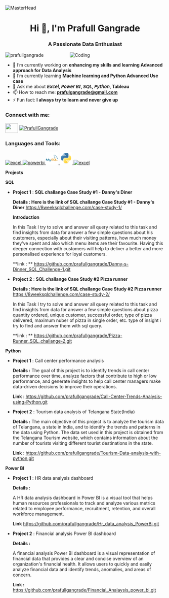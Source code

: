 ![MasterHead](https://user-images.githubusercontent.com/56063563/230831529-b472cc89-826a-4deb-ae63-ba2ca9008242.png)
 
<h1 align="center">Hi 👋, I'm Prafull Gangrade </h1>
<h3 align="center">A Passionate Data Enthusiast </h3>
<img align="right" alt="Coding" width="300" src="https://user-images.githubusercontent.com/56063563/230833107-c570d01f-17f3-4bcb-a66a-d43a53bb3b79.png">

<p align="left"> <img src="https://komarev.com/ghpvc/?username=prafullgangrade&label=Profile%20views&color=0e75b6&style=flat" alt="prafullgangrade" /> </p>

- 🔭 I’m currently working on **enhancing my skills and learning Advanced approach for Data Analysis**
- 🌱 I’m currently learning **Machine learning and Python Advanced Use case**
- 💬 Ask me about **𝘌𝘹𝘤𝘦𝘭, 𝘗𝘰𝘸𝘦𝘳 𝘉𝘐, 𝘚𝘘𝘓, 𝘗𝘺𝘵𝘩𝘰𝘯, Tableau**
- 📫 How to reach me: **prafulgangrade@gmail.com**
- ⚡ Fun fact: **I always try to learn and never give up**

<h3 align="left">Connect with me:</h3>
<p align="left">
<a href="https://www.linkedin.com/in/prafull-gangrade-a2077716a/" target="blank"><img align="center" src="https://raw.githubusercontent.com/rahuldkjain/github-profile-readme-generator/master/src/images/icons/Social/linked-in-alt.svg" height="30" width="40" /></a>
<a href="https://www.novypro.com/profile_projects/prafullgangrade" target="blank"><img align="center" src="https://d1muf25xaso8hp.cloudfront.net/https%3A%2F%2Fs3.amazonaws.com%2Fappforest_uf%2Ff1660814096909x502745365069615900%2FnovyPro%2520Logo%2520a%2520PowerBI%2520portfolio%2520builder.png?w=&h=&auto=compress&dpr=1&fit=max" alt="PrafullGangrade" height="30" width="40" /></a>
</p>

<h3 align="left">Languages and Tools:</h3>
<p align="left"><a href="https://www.microsoft.com/en-us/microsoft-365/excel" target="_blank" rel="noreferrer"> <img src="https://img.icons8.com/color/512/microsoft-excel-2019--v1.png" alt="excel" width="40" height="40"/> </a> <a href="https://powerbi.microsoft.com/en-au/" target="_blank" rel="noreferrer"> <img src="https://img.icons8.com/color/1x/power-bi.png" alt="powerbi" width="40" height="40"/> </a> <a href="https://www.mysql.com/" target="_blank" rel="noreferrer"> <img src="https://raw.githubusercontent.com/devicons/devicon/master/icons/mysql/mysql-original-wordmark.svg" alt="mysql" width="40" height="40"/> </a> <a href="https://www.python.org" target="_blank" rel="noreferrer"> <img src="https://raw.githubusercontent.com/devicons/devicon/master/icons/python/python-original.svg" alt="python" width="40" height="40"/> </a> <a href="https://www.tableau.com/" target="_blank" rel="noreferrer"> <img src="https://w7.pngwing.com/pngs/674/247/png-transparent-tableau-software-computer-software-data-visualization-nyse-data-business-intelligence-software-software-company-symmetry-cross-thumbnail.png" alt="excel" width="40" height="40"/> </a>
</p>

**Projects**

**SQL**

- **Project 1** :  **SQL challange Case Study #1 - Danny's Diner**
  
  **Details : Here is the link of SQL challange Case Study #1 - Danny's Diner**
            https://8weeksqlchallenge.com/case-study-1/
  
  **Introduction**

  In this Task I try to solve and answer all query related to this task and find insights from data for answer a few simple questions about his customers, especially     about their visiting patterns, how much money they’ve spent and also which menu items are their favourite. Having this deeper connection with customers will help   to deliver a better and more personalised experience for loyal customers.
  
  **link : ** https://github.com/prafullgangrade/Danny-s-Dinner_SQL_Challenge-1.git
  
- **Project 2** : **SQL challange Case Study #2 Pizza runner**

  **Details : Here is the link of SQL challange Case Study #2 Pizza runner** https://8weeksqlchallenge.com/case-study-2/
  
  In this Task I try to solve and answer all query related to this task and find insights from data for answer a few simple questions about pizza quantity ordered, unique customer, successful order, type of pizza delivered, maximum nuber of pizza in single order, etc. type of insight i try to find and answer them with sql query.
  
  **link : ** https://github.com/prafullgangrade/Pizza-Runner_SQL_challange-2.git
  
**Python**

 - **Project 1** : Call center performance analysis
  
   **Details :**
   The goal of this project is to identify trends in call center performance over time, analyze factors that contribute to high or low performance, and generate insights to help call center managers make data-driven decisions to improve their operations.

   **Link** : https://github.com/prafullgangrade/Call-Center-Trends-Analysis-using-Python.git
  
- **Project 2** : Tourism data analysis of Telangana State(India)
  
  **Details :** 
  The main objective of this project is to analyze the tourism data of Telangana, a state in India, and to identify the trends and patterns in the data using Python.     The data set used in this project is obtained from the Telangana Tourism website, which contains information about the number of tourists visiting different tourist   destinations in the state.
  
  **Link** : https://github.com/prafullgangrade/Tourism-Data-analysis-with-python.git
  
**Power BI**

- **Project 1** : HR data analysis dashboard
  
  **Details :** 
  
  A HR data analysis dashboard in Power BI is a visual tool that helps human resources professionals to track and analyze various metrics related to employee             performance, recruitment, retention, and overall workforce management.  
  
  **Link** https://github.com/prafullgangrade/Hr_data_analysis_PowerBi.git
  
- **Project 2** : Financial analysis Power BI dashboard
  
  **Details :** 
  
  A financial analysis Power BI dashboard is a visual representation of financial data that provides a clear and concise overview of an organization's financial    health. It allows users to quickly and easily analyze financial data and identify trends, anomalies, and areas of concern.
  
  **Link :** https://github.com/prafullgangrade/Financial_Analaysis_power_bi.git
